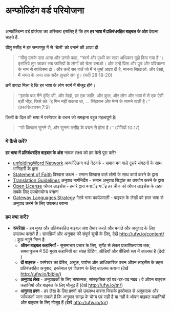 # अन्फोल्डिंग वर्ड परियोजना

 #

अन्फॉल्डिन्ग वर्ड प्रोजेक्ट का अस्तित्व इसलिए है कि हम **हर भाषा में प्रतिबंधरहित बाइबल के अंश** देखना चाहते हैं.

यीशु मसीह ने हर जनसमूह में से ‘चेलों’ को बनाने की आज्ञा दी

> ‘‘यीशु उनके पास आया और उनसे कहा, ‘‘स्वर्ग और पृथ्वी का सारा अधिकार मुझे दिया गया है’’। इसलिये तुम जाकर सब जातियों के लोगों को चेला बनाओ। और उन्हें पिता और पुत्र और पवित्रात्मा के नाम से बपतिस्मा दो। और उन्हें सब बातें जो मैं ने तुम्हें आज्ञा दी है, मानना सिखाओ. और देखो, मैं जगत के अन्त तक सदैव तुम्हारे संग हूं। (मती 28:18-20)

ळमें वायदा मिला है कि हर भाषा के लोग स्वर्ग में मौजूद होंगे।

> ‘‘इसके बाद मैंने दृष्टि की, और देखो, हर एक जाति, और कुल, और लोग और भाषा में से एक ऐसी बड़ी भीड़, जिसे कोर्इ गिन नहीं सकता था, ... सिंहासन और मेम्ने के सामने खड़ी है।’’ (प्रकाशितवाक्य 7:9)

किसी के दिल की भाषा में परमेश्वर के वचन को समझना बहुत महत्वपूर्ण है:

> ‘‘सो विश्वास सुनने से, और सुनना मसीह के वचन से होता है।’’ (रोमियों 10:17)

### ये कैसे करें?

**हर भाषा में प्रतिबंधरहित बाइबल के अंश** नामक लक्ष्य को हम कैसे पूरा करें?

* [unfoldingWord Network](https://unfoldingword.bible/) अन्फॉल्डिन्ग वर्ड नेटवर्क - समान मन वाले दूसरे संगठनों के साथ भागिदारी के द्वारा
* [Statement of Faith](../statement-of-faith/01.md) विश्वास कथन - समान विश्वास वाले लोगों के साथ कार्य करने के द्वारा
* [Translation Guidelines](../translation-guidelines/01.md) अनुवाद मार्गनिर्देश - समान अनुवाद सिद्धांत का उपयोग करने के द्वारा
* [Open License](../open-license/01.md) ऑपन लाइसेंस - हमारे द्वारा बनार्इ गर्इ हर चीज को ऑपन लाइसेंस के तहत सबके लिए उपयोगयोग्य बनाना
* [Gateway Languages Strategy](../gl-strategy/01.md) गेटवे भाषा कार्यप्रणाली - बाइबल के लेखों को ज्ञात भाषा से अनुवाद करने के लिए उपलब्ध बराना


### हम क्या करें?

* **रूपरेखा** - हम मुफ्त और प्रतिबंधरहित बाइबल अंश तैयार करते और बनाते और अनुवाद के लिए उपलब्ध कराते हैं। सामग्रियों और अनुवाद की संपूर्ण सूची के लिए, देखें http://ufw.io/content/ । कुछ नमूने निम्न हैं:
	* **ऑपन बाइबल कहानियाँ** - सुसमाचार प्रचार के लिए, सृष्टि से लेकर प्रकाशितवाक्य तक, समयानुक्रम में 50 मुख्य कहानियों का संग्रह प्रिंटिंग, ऑडियों और वीडियो रूप में उपलब्ध है (देखें )
	* **दी बाइबल** - परमेश्वर का प्रेरित, अचूक, पर्याप्त और आधिकारिक वचन ऑपन लाइसेंस के तहत प्रतिबंधरहित अनुवाद, इस्तेमाल एवं वितरण के लिए उपलब्ध कराना (देखें http://ufw.io/bible/)
	* **अनुवाद लेख** - अनुवादकों के लिए भाषात्मक, सांस्कृतिक एवं पद-दर-पद मदद। वे ऑपन बाइबल कहानियों और बाइबल के लिए मौजूद हैं (देखें http://ufw.io/tn/)
	* **अनुवाद प्रश्न** - हर लेख के लिए प्रश्नों को उपलब्ध करना जिसके इस्तेमाल से अनुवादक और जाँचकर्ता जान सकते हैं कि अनुवाद समझ के योग्य एवं सही है या नही
वे ऑपन बाइबल कहानियों और बाइबल के लिए मौजूद हैं (देखें http://ufw.io/tq/)
